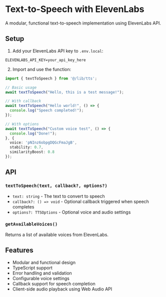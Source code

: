 # Text-to-Speech with ElevenLabs

A modular, functional text-to-speech implementation using ElevenLabs API.

## Setup

1. Add your ElevenLabs API key to `.env.local`:
```
ELEVENLABS_API_KEY=your_api_key_here
```

2. Import and use the function:
```typescript
import { textToSpeech } from '@/lib/tts';

// Basic usage
await textToSpeech("Hello, this is a test message!");

// With callback
await textToSpeech("Hello world!", () => {
  console.log("Speech completed!");
});

// With options
await textToSpeech("Custom voice test", () => {
  console.log("Done!");
}, {
  voice: 'pNInz6obpgDQGcFmaJgB',
  stability: 0.7,
  similarityBoost: 0.8
});
```

## API

### `textToSpeech(text, callback?, options?)`

- `text: string` - The text to convert to speech
- `callback?: () => void` - Optional callback triggered when speech completes
- `options?: TTSOptions` - Optional voice and audio settings

### `getAvailableVoices()`

Returns a list of available voices from ElevenLabs.

## Features

- Modular and functional design
- TypeScript support
- Error handling and validation
- Configurable voice settings
- Callback support for speech completion
- Client-side audio playback using Web Audio API